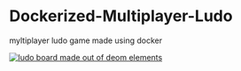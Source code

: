 # Dockerized-Multiplayer-Ludo


myltiplayer ludo game made using docker

[![ludo board made out of deom elements](https://img.youtube.com/vi/NANSV7pPtRY/0.jpg)](https://www.youtube.com/watch?v=NANSV7pPtRY)
